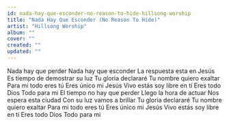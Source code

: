 ```yaml
---
id: nada-hay-que-esconder-no-reason-to-hide-hillsong-worship
title: "Nada Hay Que Esconder (No Reason To Hide)"
artist: "Hillsong Worship"
album: ""
cover: ""
created: ""
updated: ""
---
```


Nada hay que perder
Nada hay que esconder
La respuesta esta en Jesús
Es tiempo de demostrar su luz
Tu gloria declararé
Tu nombre quiero exaltar
Para mi todo eres tú
Eres único mi Jesús
Vivo estás soy libre en tí
Eres todo Dios
Todo para mi
El tiempo no hay que perder
Llego la hora de actuar
Nos espera esta ciudad
Con su luz vamos a brillar
Tu gloria declararé
Tu nombre quiero exaltar
Para mi todo eres tú
Eres único mi Jesús
Vivo estás soy libre en tí
Eres todo Dios
Todo para mi